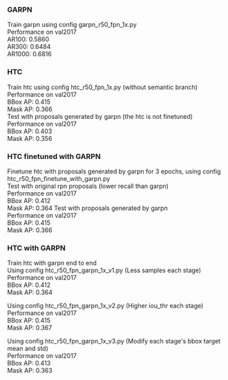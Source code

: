 ### GARPN
Train garpn using config garpn_r50_fpn_1x.py  
Performance on val2017  
AR100: 0.5860  
AR300: 0.6484  
AR1000: 0.6816

### HTC
Train htc using config htc_r50_fpn_1x.py (without semantic branch)  
Performance on val2017  
BBox AP: 0.415  
Mask AP: 0.366  
Test with proposals generated by garpn (the htc is not finetuned)  
Performance on val2017  
BBox AP: 0.403  
Mask AP: 0.356 

### HTC finetuned with GARPN
Finetune htc with proposals generated by garpn for 3 epochs, using config htc_r50_fpn_finetune_with_garpn.py  
Test with original rpn proposals (lower recall than garpn)  
Performance on val2017  
BBox AP: 0.412  
Mask AP: 0.364 
Test with proposals generated by garpn  
Performance on val2017  
BBox AP: 0.415  
Mask AP: 0.366  

### HTC with GARPN
Train htc with garpn end to end  
Using config htc_r50_fpn_garpn_1x_v1.py (Less samples each stage)  
Performance on val2017  
BBox AP: 0.412  
Mask AP: 0.364

Using config htc_r50_fpn_garpn_1x_v2.py (Higher iou_thr each stage)  
Performance on val2017  
BBox AP: 0.415  
Mask AP: 0.367

Using config htc_r50_fpn_garpn_1x_v3.py (Modify each stage's bbox target mean and std)  
Performance on val2017  
BBox AP: 0.413  
Mask AP: 0.363